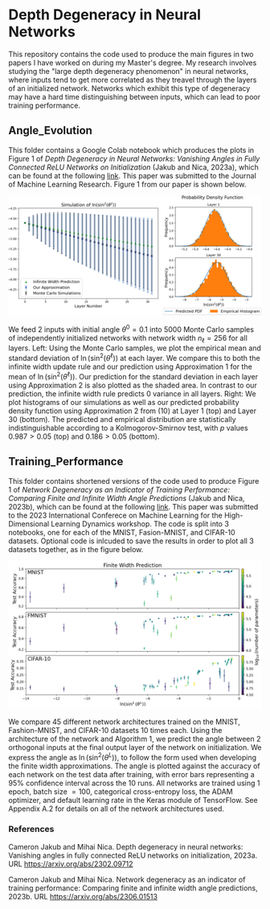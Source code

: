 # Depth Degeneracy in Neural Networks
This repository contains the code used to produce the main figures in two papers I have worked on during my Master's degree. My research involves studying the "large depth degeneracy phenomenon" in neural networks, where inputs tend to get more correlated as they treavel through the layers of an initialized network. Networks which exhibit this type of degeneracy may have a hard time distinguishing between inputs, which can lead to poor training performance.

## Angle_Evolution
This folder contains a Google Colab notebook which produces the plots in Figure 1 of _Depth Degeneracy in Neural Networks: Vanishing Angles in Fully Connected ReLU Networks on Initialization_ (Jakub and Nica, 2023a), which can be found at the following [link](https://arxiv.org/abs/2302.09712). This paper was submitted to the Journal of Machine Learning Research. Figure 1 from our paper is shown below.

![Figure_1](Angle_Evolution/Figure_1.png)

 We feed 2 inputs with initial angle $\theta^0 = 0.1$ into 5000 Monte Carlo samples of independently initialized networks with network width $n_\ell = 256$ for all layers. Left: Using the Monte Carlo samples, we plot the empirical mean and standard deviation of $\ln(\sin^2(\theta^\ell))$ at each layer. We compare this to both the infinite width update rule and our prediction using Approximation 1 for the mean of $\ln(\sin^2(\theta^\ell))$. Our prediction for the standard deviation in each layer using Approximation 2 is also plotted as the shaded area. In contrast to our prediction, the infinite width rule predicts 0 variance in all layers. Right:  We plot histograms of our simulations as well as our predicted probability density function using Approximation 2 from (10) at Layer 1 (top) and Layer 30 (bottom). The predicted and empirical distribution are statistically indistinguishable according to a Kolmogorov-Smirnov test, with $p$ values $0.987 > 0.05$ (top) and $0.186  > 0.05$ (bottom).

## Training_Performance
This folder contains shortened versions of the code used to produce Figure 1 of _Network Degeneracy as an Indicator of Training Performance: Comparing Finite and Infinite Width Angle Predictions_ (Jakub and Nica, 2023b), which can be found at the following [link](https://arxiv.org/abs/2306.01513). This paper was submitted to the 2023 International Conferece on Machine Learning for the High-Dimensional Learning Dynamics workshop. The code is split into 3 notebooks, one for each of the MNIST, Fasion-MNIST, and CIFAR-10 datasets. Optional code is inlcuded to save the results in order to plot all 3 datasets together, as in the figure below.

![Figure_1](Training_Performance/Figure_1.png)

We compare 45 different network architectures trained on the MNIST, Fashion-MNIST, and CIFAR-10 datasets 10 times each. Using the architecture of the network and Algorithm 1, we predict the angle between 2 orthogonal inputs at the final output layer of the network on initialization. We express the angle as $\ln(\sin^2(\theta^L))$, to follow the form used when developing the finite width approximations. The angle is plotted against the accuracy of each network on the test data after training, with error bars representing a 95\% confidence interval across the 10 runs. All networks are trained using 1 epoch, batch size $=100$, categorical cross-entropy loss, the ADAM optimizer, and default learning rate in the Keras module of TensorFlow. See Appendix A.2 for details on all of the network architectures used.

### References
Cameron Jakub and Mihai Nica. Depth degeneracy in neural networks: Vanishing angles in
fully connected ReLU networks on initialization, 2023a. URL https://arxiv.org/abs/2302.09712

Cameron Jakub and Mihai Nica. Network degeneracy as an indicator of training performance: Comparing finite and infinite width angle predictions, 2023b. URL https://arxiv.org/abs/2306.01513


